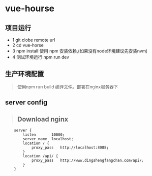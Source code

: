 # vue-hourse

## 项目运行
* 1 git clobe remote url
* 2 cd vue-horse
* 3 npm install  使用 npm 安装依赖,(如果没有node环境建议先安装nvm)
* 4 测试环境运行 npm run dev
## 生产环境配置
> 使用npm run build 编译文件。部署在nginx服务器下

## server config
> ## Download nginx
````
    server {
        listen       10000;
        server_name  localhost;
        location / {
            proxy_pass   http://localhost:8088;
        }
        location /api/ {
            proxy_pass   http://www.dingshengfangchan.com/api/;
        }
    }
 ````
